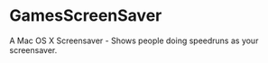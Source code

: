 GamesScreenSaver
================

A Mac OS X Screensaver - Shows people doing speedruns as your screensaver. 
